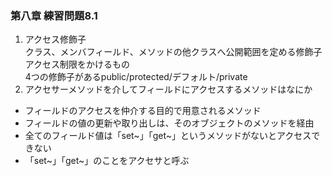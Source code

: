 ### 第八章  練習問題8.1                 
1. アクセス修飾子   
  クラス、メンバフィールド、メソッドの他クラスへ公開範囲を定める修飾子    
  アクセス制限をかけるもの    
  4つの修飾子があるpublic/protected/デフォルト/private    
2. アクセサーメソッドを介してフィールドにアクセスするメソッドはなにか   
  * フィールドのアクセスを仲介する目的で用意されるメソッド    
  * フィールドの値の更新や取り出しは、そのオブジェクトのメソッドを経由    
  * 全てのフィールド値は「set~」「get~」というメソッドがないとアクセスできない    
  * 「set~」「get~」のことをアクセサと呼ぶ

